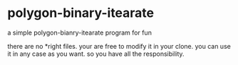 # polygon-binary-itearate
a simple polygon-bianry-itearate program for fun


there are no *right files.
your are free to modify it in your clone.
you can use it in any case as you want.
so you have all the responsibility.
